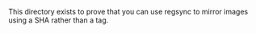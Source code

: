This directory exists to prove that you can use regsync to mirror images using
a SHA rather than a tag.
